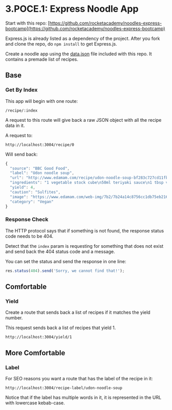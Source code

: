 # 3.POCE.1: Express Noodle App

Start with this repo: [https://github.com/rocketacademy/noodles-express-bootcamp](https://github.com/rocketacademy/noodles-express-bootcamp)

Express.js is already listed as a dependency of the project. After you fork and clone the repo, do `npm install` to get Express.js.

Create a noodle app using the [data.json](https://github.com/rocketacademy/noodles-express-bootcamp/blob/main/data.json) file included with this repo. It contains a premade list of recipes.

## Base

### Get By Index

This app will begin with one route:

```text
/recipe/:index
```

A request to this route will give back a raw JSON object with all the recipe data in it.

A request to:

```text
http://localhost:3004/recipe/0
```

Will send back:

```javascript
{
  "source": "BBC Good Food",
  "label": "Udon noodle soup",
  "url": "http://www.edamam.com/recipe/udon-noodle-soup-bf283c727cd11fb8ce42b98f09dabbac/noodle",
  "ingredients": "1 vegetable stock cube\n50ml teriyaki sauce\n1 tbsp vegetable oil\n140g chestnut mushroom, sliced\n½ bunch spring onions, thinly sliced\n140g udon noodle\n200g bag spinach",
  "yield": 4,
  "caution": "Sulfites",
  "image": "https://www.edamam.com/web-img/7b2/7b24a14c8756cc1db75eb216fb593e6d.jpg",
  "category": "Vegan"
}
```

### Response Check

The HTTP protocol says that if something is not found, the response status code needs to be 404.

Detect that the `index` param is requesting for something that does not exist and send back the 404 status code and a message.

You can set the status and send the response in one line:

```javascript
res.status(404).send('Sorry, we cannot find that!');
```

## Comfortable

### Yield

Create a route that sends back a list of recipes if it matches the yield number.

This request sends back a list of recipes that yield 1.

```text
http://localhost:3004/yield/1
```

## More Comfortable

### Label

For SEO reasons you want a route that has the label of the recipe in it:

```text
http://localhost:3004/recipe-label/udon-noodle-soup
```

Notice that if the label has multiple words in it, it is represented in the URL with lowercase kebab-case.
